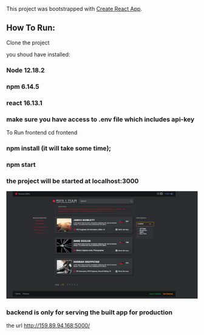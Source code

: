 This project was bootstrapped with [Create React App](https://github.com/facebook/create-react-app).

## How To Run:
Clone the project

you shoud have installed:
### Node 12.18.2
### npm 6.14.5
### react 16.13.1
### make sure you have access to .env file which includes api-key
To Run frontend 
cd frontend 
### npm install  (it will take some time);
### npm start 
### the project will be started at localhost:3000

![result.png](result.png)

### backend is only for serving the built app for production
the url http://159.89.94.168:5000/



